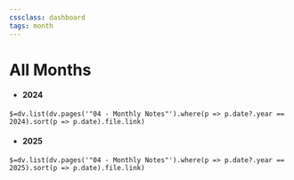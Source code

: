 ```yaml
---
cssclass: dashboard
tags: month
---
```

# All Months
- #### 2024
`$=dv.list(dv.pages('"04 - Monthly Notes"').where(p => p.date?.year == 2024).sort(p => p.date).file.link)`
- #### 2025
`$=dv.list(dv.pages('"04 - Monthly Notes"').where(p => p.date?.year == 2025).sort(p => p.date).file.link)`